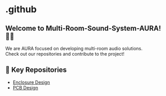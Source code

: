 # .github

## Welcome to Multi-Room-Sound-System-AURA! 🎵🎼

We are AURA focused on developing multi-room audio solutions.  
Check out our repositories and contribute to the project!

## 🔗 Key Repositories
- [Enclosure Design](https://github.com/Multi-Room-Sound-System-AURA/Enclosure)
- [PCB Design](https://github.com/Multi-Room-Sound-System-AURA/PCB)

